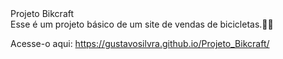<div class="readme">
Projeto Bikcraft
</div>
Esse é um projeto básico de um site de vendas de bicicletas.👨‍💻

Acesse-o aqui: https://gustavosilvra.github.io/Projeto_Bikcraft/
